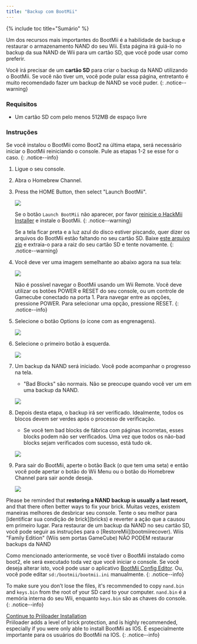 ```yaml
---
title: "Backup com BootMii"
---
```


{% include toc title="Sumário" %}

Um dos recursos mais importantes do BootMii é a habilidade de backup e restaurar o armazenamento NAND do seu Wii. Esta página irá guiá-lo no backup da sua NAND de Wii para um cartão SD, que você pode usar como preferir.

Você irá precisar de um **cartão SD** para criar o backup da NAND utilizando o BootMii. Se você não tiver um, você pode pular essa página, entretanto é muito recomendado fazer um backup de NAND se você puder.
{: .notice--warning}

### Requisitos

* Um cartão SD com pelo menos 512MB de espaço livre

### Instruções

Se você instalou o BootMii como Boot2 na última etapa, será necessário iniciar o BootMii reiniciando o console. Pule as etapas 1-2 se esse for o caso.
{: .notice--info}

1. Ligue o seu console.
1. Abra o Homebrew Channel.
1. Press the HOME Button, then select "Launch BootMii".

    ![](/images/bootmii/BootMii_HBC.png)

    Se o botão `Launch BootMii` não aparecer, por favor [reinicie o HackMii Installer](hackmii) e instale o BootMii.
    {: .notice--warning}

    Se a tela ficar preta e a luz azul do disco estiver piscando, quer dizer os arquivos do BootMii estão faltando no seu cartão SD. Baixe [este arquivo zip](https://static.hackmii.com/bootmii_sd_files.zip) e extraia-o para a raiz do seu cartão SD e tente novamente.
    {: .notice--warning}

1. Você deve ver uma imagem semelhante ao abaixo agora na sua tela:

    ![](/images/bootmii/BootMii_Main.png)

    Não é possível navegar o BootMii usando um Wii Remote. Você deve utilizar os botões POWER e RESET do seu console, ou um controle de Gamecube conectado na porta 1. Para navegar entre as opções, pressione POWER. Para selecionar uma opção, pressione RESET.
    {: .notice--info}

1. Selecione o botão Options (o ícone com as engrenagens).

    ![](/images/bootmii/BootMii_Gears.png)

1. Selecione o primeiro botão à esquerda.

    ![](/images/bootmii/BootMii_Backup.png)

1. Um backup da NAND será iniciado. Você pode acompanhar o progresso na tela.
    + "Bad Blocks" são normais. Não se preocupe quando você ver um em uma backup da NAND.

    ![](/images/bootmii/BootMii_NAND_Backup.png)

1. Depois desta etapa, o backup irá ser verificado. Idealmente, todos os blocos devem ser verdes após o processo de verificação.
    + Se você tem bad blocks de fábrica com páginas incorretas, esses blocks podem não ser verificados. Uma vez que todos os não-bad blocks sejam verificados com sucesso, está tudo ok.

    ![](/images/bootmii/BootMii_NAND_Backup_Verify.png)

1. Para sair do BootMii, aperte o botão Back (o que tem uma seta) e então você pode apertar o botão do Wii Menu ou o botão do Homebrew Channel para sair aonde deseja.

    ![](/images/bootmii/BootMii_Return.png)

<div id="restore-notice" class="notice" markdown="1">
Please be reminded that <strong>restoring a NAND backup is usually a last resort,</strong> and that there often better ways to fix your brick. Muitas vezes, existem maneiras melhores de desbricar seu console.
Tente o seu melhor para [identificar sua condição de brick](bricks) e reverter a ação que a causou em primeiro lugar.
Para restaurar de um backup da NAND no seu cartão SD, você pode seguir as instruções para o [RestoreMii](bootmiirecover). Wiis "Family Edition" (Wiis sem portas GameCube) NÃO PODEM restaurar backups da NAND
</div>

Como mencionado anteriormente, se você tiver o BootMii instalado como boot2, ele será executado toda vez que você iniciar o console. Se você deseja alterar isto, você pode usar o aplicativo [BootMii Config Editor](https://oscwii.org/library/app/BootMiiConfigurationEditor). Ou, você pode editar `sd:/bootmii/bootmii.ini` manualmente.
{: .notice--info}

To make sure you don’t lose the files, it's recommended to copy `nand.bin` and `keys.bin` from the root of your SD card to your computer. `nand.bin` é a memória interna do seu Wii, enquanto `keys.bin` são as chaves do console.
{: .notice--info}

[Continue to Priiloader Installation](priiloader)<br> Priiloader adds a level of brick protection, and is highly recommended, especially if you were only able to install BootMii as IOS. É especialmente importante para os usuários do BootMii na IOS.
{: .notice--info}
